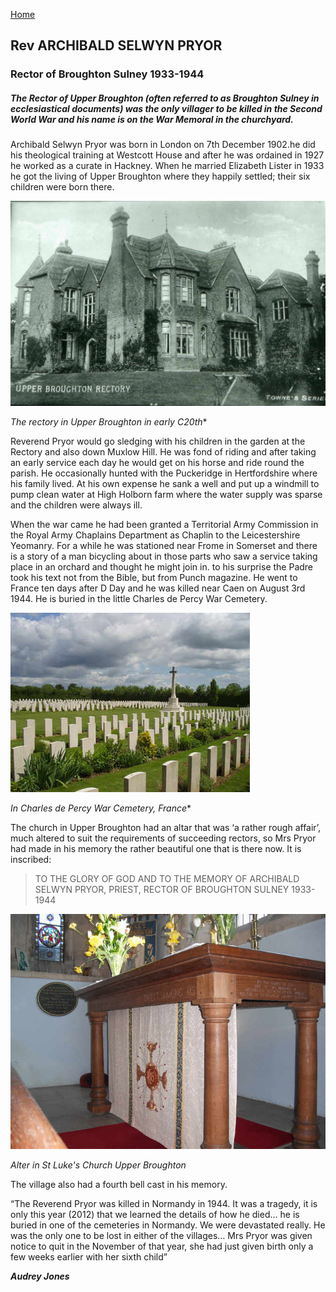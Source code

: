 [Home](https://simon-scmp.github.io/Upper-Broughton-History/)


## Rev ARCHIBALD SELWYN PRYOR 

### Rector of Broughton Sulney 1933-1944
##### The Rector of Upper Broughton (often referred to as Broughton Sulney in ecclesiastical documents) was the only villager to be killed in the Second World War and his name is on the War Memoral in the churchyard.

Archibald Selwyn Pryor was born in London on 7th December 1902.he did his theological training at Westcott House and after he was ordained in 1927 he worked as a curate in Hackney. When he married Elizabeth Lister in 1933 he got the living of Upper Broughton where they happily settled; their six children were born there.

![](Rectory.jpg)

*The rectory in Upper Broughton in early C20th**

Reverend Pryor would go sledging with his children in the garden at the Rectory and also down Muxlow Hill. He was fond of riding and after taking an early service each day he would get on his horse and ride round the parish. He occasionally hunted with the Puckeridge in Hertfordshire where his family lived. At his own expense he sank a well and put up a windmill to pump clean water at High Holborn farm where the water supply was sparse and the children were always ill.

When the war came he had been granted a Territorial Army Commission in the Royal Army Chaplains Department as Chaplin to the Leicestershire Yeomanry. For a while he was stationed near Frome in Somerset and there is a story of a man bicycling about in those parts who saw a service taking place in an orchard and thought he might join in. to his surprise the Padre took his text not from the Bible, but from Punch magazine. He went to France ten days after D Day and he was killed near Caen on August 3rd 1944. He is buried in the little Charles de Percy War Cemetery.

![In Charles de Percy War Cemetery, France](War_graves.jpg)

*In Charles de Percy War Cemetery, France**
 
The church in Upper Broughton had an altar that was ‘a rather rough affair’, much altered to suit the requirements of succeeding rectors, so Mrs Pryor had made in his memory the rather beautiful one that is there now. It is inscribed:

>TO THE GLORY OF GOD
AND TO THE MEMORY OF
ARCHIBALD SELWYN PRYOR, PRIEST,
RECTOR OF BROUGHTON SULNEY 1933-1944
 
![](alter2.jpg)

*Alter in St Luke's Church Upper Broughton*

The village also had a fourth bell cast in his memory.

“The Reverend Pryor was killed in Normandy in 1944. It was a tragedy, it is only this year (2012) that we learned the details of how he died… he is buried in one of the cemeteries in Normandy. We were devastated really. He was the only one to be lost in either of the villages… Mrs Pryor was given notice to quit in the November of that year, she had just given birth only a few weeks earlier with her sixth child”

***Audrey Jones***
